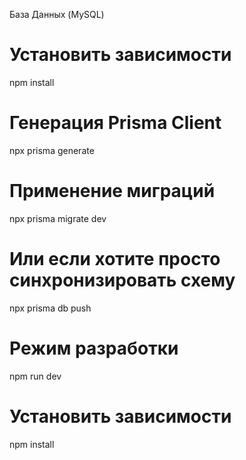 
База Данных (MySQL)


# Установить зависимости
npm install

# Генерация Prisma Client
npx prisma generate

# Применение миграций
npx prisma migrate dev

# Или если хотите просто синхронизировать схему
npx prisma db push

# Режим разработки
npm run dev


# Установить зависимости
npm install
